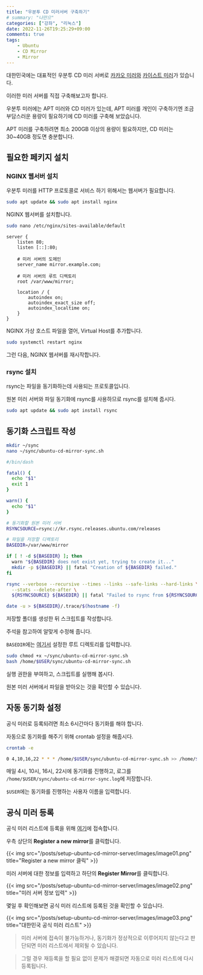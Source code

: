 ```yaml
---
title: "우분투 CD 미러서버 구축하기"
# summary: "나만으"
categories: ["강좌", "리눅스"]
date: 2022-11-26T19:25:29+09:00
comments: true
tags:
    - Ubuntu
    - CD Mirror
    - Mirror
---
```


대한민국에는 대표적인 우분투 CD 미러 서버로 [카카오 미러와](https://mirror.kakao.com/ubuntu-releases/) [카이스트 미러](https://ftp.kaist.ac.kr/ubuntu-cd/)가 있습니다.

이러한 미러 서버를 직접 구축해보고자 합니다.

우분투 미러에는 APT 미러와 CD 미러가 있는데, APT 미러를 개인이 구축하기엔 조금 부담스러운 용량이 필요하기에 CD 미러를 구축해 보았습니다.

APT 미러를 구축하려면 최소 200GB 이상의 용량이 필요하지만, CD 미러는 30~40GB 정도면 충분합니다.

## 필요한 페키지 설치

### NGINX 웹서버 설치

우분투 미러를 HTTP 프로토콜로 서비스 하기 위해서는 웹서버가 필요합니다.

```sh
sudo apt update && sudo apt install nginx
```

NGINX 웹서버를 설치합니다.

```sh
sudo nano /etc/nginx/sites-available/default
```

```nginx
server {
    listen 80;
    listen [::]:80;

    # 미러 서버의 도메인
    server_name mirror.example.com;

    # 미러 서버의 루트 디렉토리
    root /var/www/mirror;

    location / {
        autoindex on;
        autoindex_exact_size off;
        autoindex_localtime on;
    }
}
```

NGINX 가상 호스트 파일을 열어, Virtual Host를 추가합니다.

```sh
sudo systemctl restart nginx
```

그런 다음, NGINX 웹서버를 재시작합니다.

### rsync 설치

rsync는 파일을 동기화하는데 사용되는 프로토콜입니다.

원본 미러 서버와 파일 동기화에 rsync를 사용하므로 rsync를 설치해 줍시다.

```sh
sudo apt update && sudo apt install rsync
```

## 동기화 스크립트 작성

```sh
mkdir ~/sync
nano ~/sync/ubuntu-cd-mirror-sync.sh
```

```sh
#/bin/dash

fatal() {
  echo "$1"
  exit 1
}

warn() {
  echo "$1"
}

# 동기화할 원본 미러 서버
RSYNCSOURCE=rsync://kr.rsync.releases.ubuntu.com/releases

# 파일을 저장할 디렉토리
BASEDIR=/var/www/mirror

if [ ! -d ${BASEDIR} ]; then
  warn "${BASEDIR} does not exist yet, trying to create it..."
  mkdir -p ${BASEDIR} || fatal "Creation of ${BASEDIR} failed."
fi

rsync --verbose --recursive --times --links --safe-links --hard-links \
  --stats --delete-after \
  ${RSYNCSOURCE} ${BASEDIR} || fatal "Failed to rsync from ${RSYNCSOURCE}."

date -u > ${BASEDIR}/.trace/$(hostname -f)
```

저장할 폴더를 생성한 뒤 스크립트를 작성합니다.

주석을 참고하여 알맞게 수정해 줍니다.

`BASEDIR`에는 [여기서](#nginx-웹서버-설치) 설정한 루트 디렉토리를 입력합니다.

```sh
sudo chmod +x ~/sync/ubuntu-cd-mirror-sync.sh
bash /home/$USER/sync/ubuntu-cd-mirror-sync.sh
```

실행 권한을 부여하고, 스크립트를 실행해 봅시다.

원본 미러 서버에서 파일을 받아오는 것을 확인할 수 있습니다.

## 자동 동기화 설정

공식 미러로 등록되려면 최소 6시간마다 동기화를 해야 합니다.

자동으로 동기화를 해주기 위해 crontab 설정을 해줍시다.

```sh
crontab -e
```

```sh
0 4,10,16,22 * * * /home/$USER/sync/ubuntu-cd-mirror-sync.sh >> /home/$USER/sync/ubuntu-cd-mirror-sync.log 2>&1
```

매일 4시, 10시, 16시, 22시에 동기화를 진행하고, 로그를 `/home/$USER/sync/ubuntu-cd-mirror-sync.log`에 저장합니다.

`$USER`에는 동기화를 진행하는 사용자 이름을 입력합니다.

## 공식 미러 등록

공식 미러 리스트에 등록을 위해 [여기](https://launchpad.net/ubuntu/+cdmirrors)에 접속합니다.

우측 상단의 **Register a new mirror**를 클릭합니다.

{{< img src="/posts/setup-ubuntu-cd-mirror-server/images/image01.png" title="Register a new mirror 클릭" >}}

미러 서버에 대한 정보를 입력하고 하단의 **Register Mirror**를 클릭합니다.

{{< img src="/posts/setup-ubuntu-cd-mirror-server/images/image02.png" title="미러 서버 정보 입력" >}}

몇일 후 확인해보면 공식 미러 리스트에 등록된 것을 확인할 수 있습니다.

{{< img src="/posts/setup-ubuntu-cd-mirror-server/images/image03.png" title="대한민국 공식 미러 리스트" >}}

> 미러 서버에 접속이 불가능하거나, 동기화가 정상적으로 이루어지지 않는다고 판단되면 미러 리스트에서 제외될 수 있습니다.

> 그럴 경우 재등록을 할 필요 없이 문제가 해결되면 자동으로 미러 리스트에 다시 등록됩니다.
